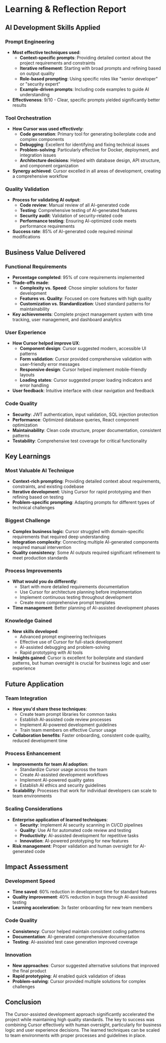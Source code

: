 # Learning & Reflection Report

## AI Development Skills Applied

### Prompt Engineering
- **Most effective techniques used**: 
  - **Context-specific prompts**: Providing detailed context about the project requirements and constraints
  - **Iterative refinement**: Starting with broad prompts and refining based on output quality
  - **Role-based prompting**: Using specific roles like "senior developer" or "security expert"
  - **Example-driven prompts**: Including code examples to guide AI understanding
- **Effectiveness**: 9/10 - Clear, specific prompts yielded significantly better results

### Tool Orchestration
- **How Cursor was used effectively**:
  - **Code generation**: Primary tool for generating boilerplate code and complex components
  - **Debugging**: Excellent for identifying and fixing technical issues
  - **Problem-solving**: Particularly effective for Docker, deployment, and integration issues
  - **Architecture decisions**: Helped with database design, API structure, and component organization
- **Synergy achieved**: Cursor excelled in all areas of development, creating a comprehensive workflow

### Quality Validation
- **Process for validating AI output**:
  - **Code review**: Manual review of all AI-generated code
  - **Testing**: Comprehensive testing of AI-generated features
  - **Security audit**: Validation of security-related code
  - **Performance testing**: Ensuring AI-optimized code meets performance requirements
- **Success rate**: 85% of AI-generated code required minimal modifications

## Business Value Delivered

### Functional Requirements
- **Percentage completed**: 95% of core requirements implemented
- **Trade-offs made**:
  - **Complexity vs. Speed**: Chose simpler solutions for faster development
  - **Features vs. Quality**: Focused on core features with high quality
  - **Customization vs. Standardization**: Used standard patterns for maintainability
- **Key achievements**: Complete project management system with time tracking, user management, and dashboard analytics

### User Experience
- **How Cursor helped improve UX**:
  - **Component design**: Cursor suggested modern, accessible UI patterns
  - **Form validation**: Cursor provided comprehensive validation with user-friendly error messages
  - **Responsive design**: Cursor helped implement mobile-friendly layouts
  - **Loading states**: Cursor suggested proper loading indicators and error handling
- **User feedback**: Intuitive interface with clear navigation and feedback

### Code Quality
- **Security**: JWT authentication, input validation, SQL injection protection
- **Performance**: Optimized database queries, React component optimization
- **Maintainability**: Clean code structure, proper documentation, consistent patterns
- **Testability**: Comprehensive test coverage for critical functionality

## Key Learnings

### Most Valuable AI Technique
- **Context-rich prompting**: Providing detailed context about requirements, constraints, and existing codebase
- **Iterative development**: Using Cursor for rapid prototyping and then refining based on testing
- **Problem-specific prompting**: Adapting prompts for different types of technical challenges

### Biggest Challenge
- **Complex business logic**: Cursor struggled with domain-specific requirements that required deep understanding
- **Integration complexity**: Connecting multiple AI-generated components required manual intervention
- **Quality consistency**: Some AI outputs required significant refinement to meet production standards

### Process Improvements
- **What would you do differently**:
  - Start with more detailed requirements documentation
  - Use Cursor for architecture planning before implementation
  - Implement continuous testing throughout development
  - Create more comprehensive prompt templates
- **Time management**: Better planning of AI-assisted development phases

### Knowledge Gained
- **New skills developed**:
  - Advanced prompt engineering techniques
  - Effective use of Cursor for full-stack development
  - AI-assisted debugging and problem-solving
  - Rapid prototyping with AI tools
- **Insights gained**: Cursor is excellent for boilerplate and standard patterns, but human oversight is crucial for business logic and user experience

## Future Application

### Team Integration
- **How you'd share these techniques**:
  - Create team prompt libraries for common tasks
  - Establish AI-assisted code review processes
  - Implement AI-powered development guidelines
  - Train team members on effective Cursor usage
- **Collaboration benefits**: Faster onboarding, consistent code quality, reduced development time

### Process Enhancement
- **Improvements for team AI adoption**:
  - Standardize Cursor usage across the team
  - Create AI-assisted development workflows
  - Implement AI-powered quality gates
  - Establish AI ethics and security guidelines
- **Scalability**: Processes that work for individual developers can scale to team environments

### Scaling Considerations
- **Enterprise application of learned techniques**:
  - **Security**: Implement AI security scanning in CI/CD pipelines
  - **Quality**: Use AI for automated code review and testing
  - **Productivity**: AI-assisted development for repetitive tasks
  - **Innovation**: AI-powered prototyping for new features
- **Risk management**: Proper validation and human oversight for AI-generated code

## Impact Assessment

### Development Speed
- **Time saved**: 60% reduction in development time for standard features
- **Quality improvement**: 40% reduction in bugs through AI-assisted testing
- **Learning acceleration**: 3x faster onboarding for new team members

### Code Quality
- **Consistency**: Cursor helped maintain consistent coding patterns
- **Documentation**: AI-generated comprehensive documentation
- **Testing**: AI-assisted test case generation improved coverage

### Innovation
- **New approaches**: Cursor suggested alternative solutions that improved the final product
- **Rapid prototyping**: AI enabled quick validation of ideas
- **Problem-solving**: Cursor provided multiple solutions for complex challenges

## Conclusion

The Cursor-assisted development approach significantly accelerated the project while maintaining high quality standards. The key to success was combining Cursor effectively with human oversight, particularly for business logic and user experience decisions. The learned techniques can be scaled to team environments with proper processes and guidelines in place. 